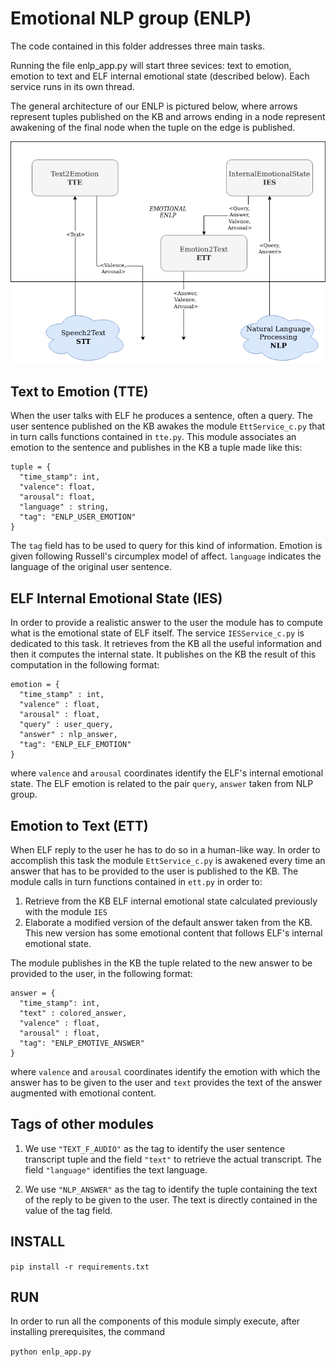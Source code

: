 # Emotional NLP group (ENLP)

The code contained in this folder addresses three main tasks.

Running the file enlp_app.py will start three sevices: text to emotion, emotion to text and ELF internal emotional state (described below).
Each service runs in its own thread.

The general architecture of our ENLP is pictured below, where arrows represent tuples published on the KB and arrows ending in a node represent awakening of the final node when the tuple on the edge is published.

![ENLP architecture](imgs/ENLP_connections.png)


## Text to Emotion (TTE)
When the user talks with ELF he produces a sentence, often a query. The user sentence published on the KB awakes the module `EttService_c.py`  that in turn calls functions contained in `tte.py`. This module associates an emotion to the sentence and publishes in the KB a tuple made like this:

```
tuple = {
  "time_stamp": int,
  "valence": float,
  "arousal": float,
  "language" : string,
  "tag": "ENLP_USER_EMOTION"
}
```
The `tag` field has to be used to query for this kind of information. Emotion is given following Russell's circumplex model of affect. `language` indicates the language of the original user sentence.

## ELF Internal Emotional State (IES)
In order to provide a realistic answer to the user the module has to compute what is the emotional state of ELF itself.
The service `IESService_c.py` is dedicated to this task. It retrieves from the KB all the useful information and then it computes the internal state.
It publishes on the KB the result of this computation in the following format:
```
emotion = {
  "time_stamp" : int,
  "valence" : float,
  "arousal" : float,
  "query" : user_query,
  "answer" : nlp_answer,
  "tag": "ENLP_ELF_EMOTION"
}
```
where `valence` and `arousal` coordinates identify the ELF's internal emotional state. The ELF emotion is related to the pair `query`, `answer` taken from NLP group.

## Emotion to Text (ETT)
When ELF reply to the user he has to do so in a human-like way. In order to accomplish this task the module `EttService_c.py` is awakened every time an answer that has to be provided to the user is published to the KB. The module calls in turn functions contained in `ett.py` in order to:
1. Retrieve from the KB ELF internal emotional state calculated previously with the module `IES`
2. Elaborate a modified version of the default answer taken from the KB. This new version has some emotional content that follows ELF's internal emotional state.

The module publishes in the KB the tuple related to the new answer to be provided to the user, in the following format:

```
answer = {
  "time_stamp": int,
  "text" : colored_answer,
  "valence" : float,
  "arousal" : float,
  "tag": "ENLP_EMOTIVE_ANSWER"
}
```
where `valence` and `arousal` coordinates identify the emotion with which the answer has to be given to the user and `text` provides the text of the answer augmented with emotional content.

## Tags of other modules
1. We use `"TEXT_F_AUDIO"` as the tag to identify the user sentence transcript tuple and the field `"text"` to retrieve the actual transcript. The field `"language"` identifies the text language.

1. We use `"NLP_ANSWER"` as the tag to identify the tuple containing the text of the reply to be given to the user. The text is directly contained in the value of the tag field.

## INSTALL
`pip install -r requirements.txt`

## RUN
In order to run all the components of this module simply execute, after installing prerequisites, the command

`python enlp_app.py`
